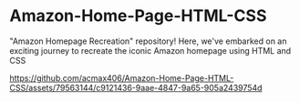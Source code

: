 # Amazon-Home-Page-HTML-CSS
 "Amazon Homepage Recreation" repository! Here, we've embarked on an exciting journey to recreate the iconic Amazon homepage using HTML and CSS


https://github.com/acmax406/Amazon-Home-Page-HTML-CSS/assets/79563144/c9121436-9aae-4847-9a65-905a2439754d

